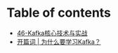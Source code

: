 # Table of contents

* [46-Kafka核心技术与实战](README.md)
* [开篇词 \| 为什么要学习Kafka？](00-gun-kai-pian-ci-wei-shen-me-yao-xue-xi-kafka.md)

